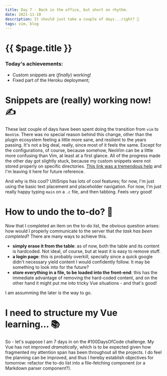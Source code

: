 ```yaml
---
title: Day 7 - Back in the office, but short on rhythm.
date: 2021-11-10
description: It should just take a couple of days...right? 🥴
tags: vim, blog
---
```


# {{ $page.title }}

### Today's achievements:
- Custom snippets are (*finally*) working!
- Fixed part of the Heroku deployment;

# Snippets are (really) working now! ✍️

These last couple of days have been spent doing the transition from `vim` to `NeoVim`. There was no special reason behind this change, other than the plugin ecosystem feeling a little more sane, and resilient to the years passing. It's not a big deal, really, since most of it feels the same. Except for the configurations, of course, because somehow, NeoVim can be a little more confusing than Vim, at least at a first glance. All of the progress made the other day got slightly stuck, because my custom snippets were not stored properly on specific directories. [This link was a tremendous help](https://jdhao.github.io/2019/04/17/neovim_snippet_s1/) and I'm leaving it here for future reference.

And why is this cool? UltiSnips has lots of cool features; for now, I'm just using the basic text placement and placeholder navigation. For now, I'm just really happy typing `main` on a `.c` file, and then tabbing. Feels very good!

# How to undo the to-do? 🤔

Now that I completed an item on the to-do list, the obvious question arises: how would I properly communicate to the server that *the task has been completed*? There are many ways to achieve this. 
- **simply erase it from the table**: as of now, both the table and its content is hardcoded. Not ideal, of course, but at least it is easy to remove stuff.
- **a login page**: this is probably overkill, specially since a quick google didn't necessary yield content I would confidently follow. It may be something to look into for the future?
- **store everything in a file, to be loaded into the front-end**: this has the immediate advantage of removing the hard-coded content, and on the other hand it might put me into tricky Vue situations - and that's good! 

I am assumming the later is the way to go. 

# I need to structure my Vue learning... 📚

So - let's suppose I am 7 days in on the #100DaysOfCode challenge. My Vue has not improved *dramatically*, which is to be expected given how fragmented my attention span has been throughout all the projects. I do feel the planning can be improved, and thus I hereby establish objectives for tomorrow: refactor the to-do list into a file-fetching component (or a Markdown parser component?).
